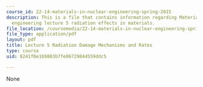 ```yaml
---
course_id: 22-14-materials-in-nuclear-engineering-spring-2015
description: This is a file that contains information regarding Materials in nuclear
  engineering lecture 5 radiation effects in materials.
file_location: /coursemedia/22-14-materials-in-nuclear-engineering-spring-2015/8241f0e169803b7fe06729844559ddc5_MIT22_14S15_Lecture5.pdf
file_type: application/pdf
layout: pdf
title: Lecture 5 Radiation Damage Mechanisms and Rates
type: course
uid: 8241f0e169803b7fe06729844559ddc5

---
```

None
